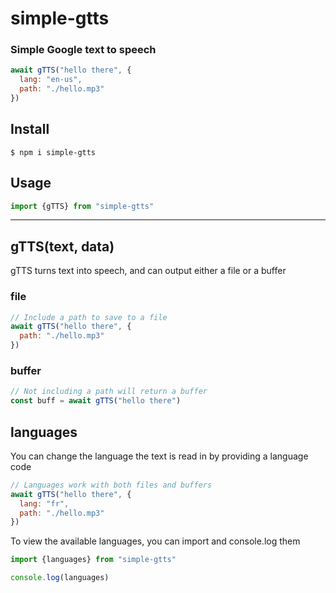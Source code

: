 # simple-gtts

### Simple Google text to speech

```js
await gTTS("hello there", {
  lang: "en-us",
  path: "./hello.mp3"
})
```

## Install
```console
$ npm i simple-gtts
```

## Usage
```js
import {gTTS} from "simple-gtts"
```

---

## gTTS(text, data)

gTTS turns text into speech, and can output either a file or a buffer

### file
```js
// Include a path to save to a file
await gTTS("hello there", {
  path: "./hello.mp3"
})
```

### buffer
```js
// Not including a path will return a buffer
const buff = await gTTS("hello there")
```

## languages

You can change the language the text is read in by providing a language code

```js
// Languages work with both files and buffers
await gTTS("hello there", {
  lang: "fr",
  path: "./hello.mp3"
})
```

To view the available languages, you can import and console.log them

```js
import {languages} from "simple-gtts"

console.log(languages)
```